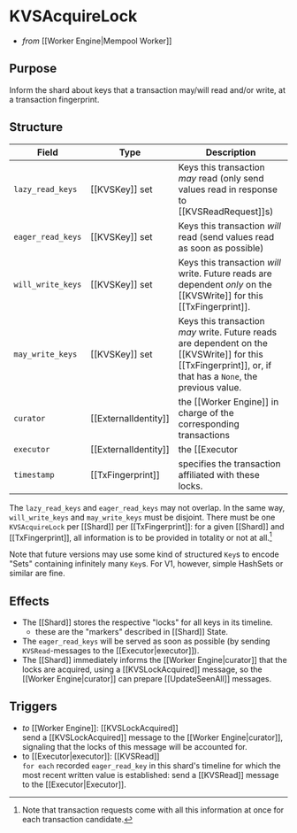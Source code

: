 # KVSAcquireLock
- _from_ [[Worker Engine|Mempool Worker]] <!-- formerly from [[Executor]] -->

## Purpose
<!-- --8<-- [start:blurp] -->
Inform the shard about keys that a transaction may/will read and/or
 write, at a transaction fingerprint.
<!-- --8<-- [end:blurp] -->
<!-- the range is the novelty w.r.t. to earlier versions of the specs -->

## Structure

| Field | Type | Description |
|-------|------|-------------|
| `lazy_read_keys` | [[KVSKey]] set | Keys this transaction _may_ read (only send values read in response to [[KVSReadRequest]]s)|
| `eager_read_keys` | [[KVSKey]] set| Keys this transaction _will_ read (send values read as soon as possible) |
| `will_write_keys` | [[KVSKey]] set| Keys this transaction _will_ write. Future reads are dependent _only_ on the [[KVSWrite]] for this [[TxFingerprint]].|
| `may_write_keys`  | [[KVSKey]] set| Keys this transaction _may_ write. Future reads are dependent on the [[KVSWrite]] for this [[TxFingerprint]], or, if that has a `None`, the previous value.|
| `curator`| [[ExternalIdentity]] | the [[Worker Engine]] in charge of the corresponding transactions     |
| `executor`| [[ExternalIdentity]] | the [[Executor|Executor]] for this [[TransactionCandidate]]|
| `timestamp`| [[TxFingerprint]] | specifies the transaction affiliated with these locks. 


The `lazy_read_keys` and `eager_read_keys` may not overlap.
In the same way,  `will_write_keys` and `may_write_keys` must be
 disjoint.
There must be one `KVSAcquireLock` per [[Shard]]
 per [[TxFingerprint]]: for a given [[Shard]] and [[TxFingerprint]],
 all information is to be provided in totality or not at all.[^1]

Note that future versions may use some kind of structured `Key`s to
 encode "Sets" containing infinitely many `Key`s. 
For V1, however, simple HashSets or similar are fine. 

## Effects

- The [[Shard]] stores the respective "locks" for all keys in its timeline.
  - these are the "markers" described in [[Shard]] State. 
- The `eager_read_keys` will be served as soon as possible
  (by sending `KVSRead`-messages to the [[Executor|executor]]).
- The [[Shard]] immediately informs the [[Worker Engine|curator]] that
   the locks are acquired, using a [[KVSLockAcquired]] message, so the
   [[Worker Engine|curator]] can prepare [[UpdateSeenAll]] messages.

## Triggers

- _to_ [[Worker Engine]]: [[KVSLockAcquired]]  
  send a [[KVSLockAcquired]] message to the [[Worker Engine|curator]],
      signaling that the locks of this message will be accounted for.  
- to [[Executor|executor]]:  [[KVSRead]]  
  `for each` recorded `eager_read_key` in this shard's timeline
  for which the most recent written value is established: 
  send a [[KVSRead]] message to the [[Executor|Executor]].

[^1]: Note that transaction requests come with all this information
    at once for each transaction candidate.
